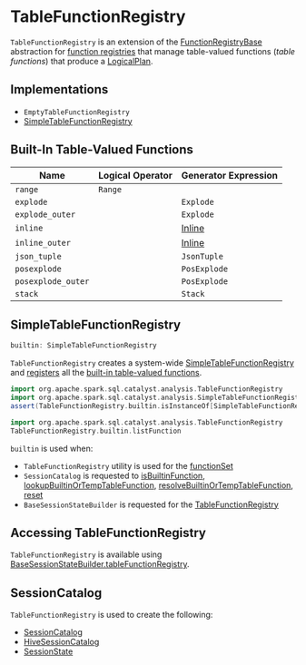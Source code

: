 # TableFunctionRegistry

`TableFunctionRegistry` is an extension of the [FunctionRegistryBase](FunctionRegistryBase.md) abstraction for [function registries](#implementations) that manage table-valued functions (_table functions_) that produce a [LogicalPlan](logical-operators/LogicalPlan.md).

## Implementations

* `EmptyTableFunctionRegistry`
* [SimpleTableFunctionRegistry](SimpleTableFunctionRegistry.md)

## <span id="logicalPlans"> Built-In Table-Valued Functions

Name | Logical Operator | Generator Expression
-----|------------------|---------------------
 `range` | `Range` |
 `explode` | | `Explode`
 `explode_outer` | | `Explode`
 `inline` | | [Inline](expressions/Inline.md)
 `inline_outer` | | [Inline](expressions/Inline.md)
 `json_tuple` | | `JsonTuple`
 `posexplode` | | `PosExplode`
 `posexplode_outer` | | `PosExplode`
 `stack` | | `Stack`

## <span id="builtin"> SimpleTableFunctionRegistry

```scala
builtin: SimpleTableFunctionRegistry
```

`TableFunctionRegistry` creates a system-wide [SimpleTableFunctionRegistry](SimpleTableFunctionRegistry.md) and [registers](SimpleFunctionRegistryBase.md#internalRegisterFunction) all the [built-in table-valued functions](#logicalPlans).

```scala
import org.apache.spark.sql.catalyst.analysis.TableFunctionRegistry
import org.apache.spark.sql.catalyst.analysis.SimpleTableFunctionRegistry
assert(TableFunctionRegistry.builtin.isInstanceOf[SimpleTableFunctionRegistry])
```

```scala
import org.apache.spark.sql.catalyst.analysis.TableFunctionRegistry
TableFunctionRegistry.builtin.listFunction
```

`builtin` is used when:

* `TableFunctionRegistry` utility is used for the [functionSet](#functionSet)
* `SessionCatalog` is requested to [isBuiltinFunction](SessionCatalog.md#isBuiltinFunction), [lookupBuiltinOrTempTableFunction](SessionCatalog.md#lookupBuiltinOrTempTableFunction), [resolveBuiltinOrTempTableFunction](SessionCatalog.md#resolveBuiltinOrTempTableFunction), [reset](SessionCatalog.md#reset)
* `BaseSessionStateBuilder` is requested for the [TableFunctionRegistry](BaseSessionStateBuilder.md#tableFunctionRegistry)

## Accessing TableFunctionRegistry

`TableFunctionRegistry` is available using [BaseSessionStateBuilder.tableFunctionRegistry](BaseSessionStateBuilder.md#tableFunctionRegistry).

## <span id="SessionCatalog"> SessionCatalog

`TableFunctionRegistry` is used to create the following:

* [SessionCatalog](SessionCatalog.md#tableFunctionRegistry)
* [HiveSessionCatalog](hive/HiveSessionCatalog.md#tableFunctionRegistry)
* [SessionState](SessionState.md#tableFunctionRegistry)
